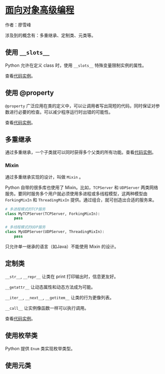 # [面向对象高级编程](http://www.liaoxuefeng.com/wiki/001374738125095c955c1e6d8bb493182103fac9270762a000/001386820058291028118ddeefc4de7860a8e48b9942e9b000)

作者：廖雪峰

涉及到的概念有：多重继承、定制类、元类等。

## 使用 `__slots__`

Python 允许在定义 class 时，使用 `__slots__` 特殊变量限制实例的属性。

查看[代码实例](../scripts/oop_slots.py)。

## 使用 @property

`@property` 广泛应用在类的定义中，可以让调用者写出简短的代码，同时保证对参数进行必要的检查。可以减少程序运行时出错的可能性。

查看[代码实例](../scripts/oop_property.py)。

## 多重继承

通过多重继承，一个子类就可以同时获得多个父类的所有功能。查看[代码实例](../scripts/oop_multi_inheritance.py)。

### Mixin

通过多重继承实现的设计，叫做 `Mixin` 。

Python 自带的很多库也使用了 Mixin。比如，`TCPServer` 和 `UDPServer` 两类网络服务。要同时服务多个用户就必须使用多进程或多线程模型，这两种模型由 `ForkingMixIn` 和 `ThreadingMixIn` 提供。通过组合，就可创造出合适的服务来。

```python
# 多进程模式的TCP服务
class MyTCPServer(TCPServer, ForkingMixIn):
    pass

# 多线程模式的UDP服务
class MyUDPServer(UDPServer, ThreadingMixIn):
    pass
```

只允许单一继承的语言（如Java）不能使用 Mixin 的设计。

## 定制类

`__str__`, `__repr__` 让类在 print 打印输出时，信息更友好。

`__getattr__` 让动态属性和动态方法成为可能。

`__iter__`, `__next__`, `__getitem__` 让类的行为更像列表。

`__call__` 让实例像函数一样可以执行调用。

查看[代码实例](../scripts/oop_custom_class.py)。

## 使用枚举类

Python 提供 `Enum` 类实现枚举类型。

## 使用元类